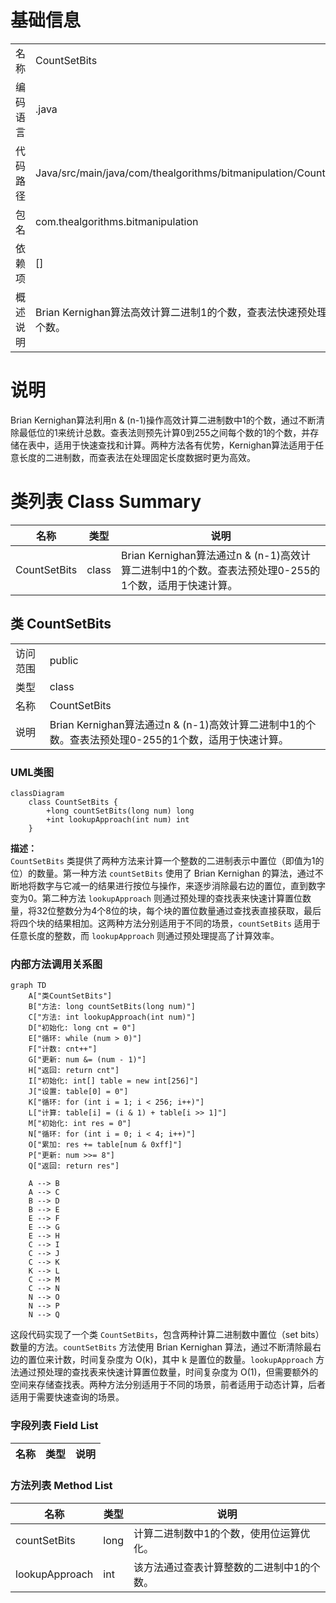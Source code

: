 # 基础信息

|      |      |
|------|------|
| 名称 | CountSetBits |
| 编码语言 | .java |
| 代码路径 | Java/src/main/java/com/thealgorithms/bitmanipulation/CountSetBits.java |
| 包名 | com.thealgorithms.bitmanipulation |
| 依赖项 | [] |
| 概述说明 | Brian Kernighan算法高效计算二进制1的个数，查表法快速预处理0-255的1个数。 |

# 说明

Brian Kernighan算法利用n & (n-1)操作高效计算二进制数中1的个数，通过不断清除最低位的1来统计总数。查表法则预先计算0到255之间每个数的1的个数，并存储在表中，适用于快速查找和计算。两种方法各有优势，Kernighan算法适用于任意长度的二进制数，而查表法在处理固定长度数据时更为高效。

# 类列表 Class Summary

| 名称   | 类型  | 说明 |
|-------|------|-------------|
| CountSetBits | class | Brian Kernighan算法通过n & (n-1)高效计算二进制中1的个数。查表法预处理0-255的1个数，适用于快速计算。 |



## 类 CountSetBits

|      |      |
|------|------|
| 访问范围 | public |
| 类型 | class |
| 名称 | CountSetBits |
| 说明 | Brian Kernighan算法通过n & (n-1)高效计算二进制中1的个数。查表法预处理0-255的1个数，适用于快速计算。 |


### UML类图

```mermaid
classDiagram
    class CountSetBits {
        +long countSetBits(long num) long
        +int lookupApproach(int num) int
    }
```

**描述：**  
`CountSetBits` 类提供了两种方法来计算一个整数的二进制表示中置位（即值为1的位）的数量。第一种方法 `countSetBits` 使用了 Brian Kernighan 的算法，通过不断地将数字与它减一的结果进行按位与操作，来逐步消除最右边的置位，直到数字变为0。第二种方法 `lookupApproach` 则通过预处理的查找表来快速计算置位数量，将32位整数分为4个8位的块，每个块的置位数量通过查找表直接获取，最后将四个块的结果相加。这两种方法分别适用于不同的场景，`countSetBits` 适用于任意长度的整数，而 `lookupApproach` 则通过预处理提高了计算效率。


### 内部方法调用关系图

```mermaid
graph TD
    A["类CountSetBits"]
    B["方法: long countSetBits(long num)"]
    C["方法: int lookupApproach(int num)"]
    D["初始化: long cnt = 0"]
    E["循环: while (num > 0)"]
    F["计数: cnt++"]
    G["更新: num &= (num - 1)"]
    H["返回: return cnt"]
    I["初始化: int[] table = new int[256]"]
    J["设置: table[0] = 0"]
    K["循环: for (int i = 1; i < 256; i++)"]
    L["计算: table[i] = (i & 1) + table[i >> 1]"]
    M["初始化: int res = 0"]
    N["循环: for (int i = 0; i < 4; i++)"]
    O["累加: res += table[num & 0xff]"]
    P["更新: num >>= 8"]
    Q["返回: return res"]

    A --> B
    A --> C
    B --> D
    B --> E
    E --> F
    E --> G
    E --> H
    C --> I
    C --> J
    C --> K
    K --> L
    C --> M
    C --> N
    N --> O
    N --> P
    N --> Q
```

这段代码实现了一个类 `CountSetBits`，包含两种计算二进制数中置位（set bits）数量的方法。`countSetBits` 方法使用 Brian Kernighan 算法，通过不断清除最右边的置位来计数，时间复杂度为 O(k)，其中 k 是置位的数量。`lookupApproach` 方法通过预处理的查找表来快速计算置位数量，时间复杂度为 O(1)，但需要额外的空间来存储查找表。两种方法分别适用于不同的场景，前者适用于动态计算，后者适用于需要快速查询的场景。

### 字段列表 Field List

| 名称  | 类型  | 说明 |
|-------|-------|------|

### 方法列表 Method List

| 名称  | 类型  | 说明 |
|-------|-------|------|
| countSetBits | long | 计算二进制数中1的个数，使用位运算优化。 |
| lookupApproach | int | 该方法通过查表计算整数的二进制中1的个数。 |




